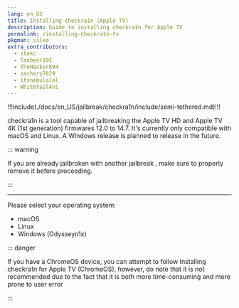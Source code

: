 ```yaml
---
lang: en_US
title: Installing checkra1n (Apple TV)
description: Guide to installing checkra1n for Apple TV
permalink: /installing-checkra1n-tv
pkgman: sileo
extra_contributors:
  - stekc
  - Tanbeer191
  - TheHacker894
  - zachary7829
  - itsnebulalol
  - WhitetailAni
---
```


!!!include(./docs/en_US/jailbreak/checkra1n/include/semi-tethered.md)!!!

checkra1n is a tool capable of jailbreaking the Apple TV HD and Apple TV 4K (1st generation) firmwares 12.0 to 14.7. It's currently only compatible with macOS and Linux. A Windows release is planned to release in the future.

::: warning

If you are already jailbroken with another jailbreak , make sure to properly <router-link to="/restoring-rootfs">remove it</router-link> before proceeding.

:::

---

Please select your operating system:
- <router-link to="/installing-checkra1n-tv/macos/">macOS</router-link>
- <router-link to="/installing-checkra1n-tv/linux/">Linux</router-link>
- <router-link to="/using-odysseyn1x-tv/">Windows (Odysseyn1x)</router-link>

::: danger

If you have a ChromeOS device, you can attempt to follow <router-link to="/installing-checkra1n-tv-chromeos">Installing checkra1n for Apple TV (ChromeOS)</router-link>, however, do note that it is not recommended due to the fact that it is both more time-consuming and more prone to user error

:::
